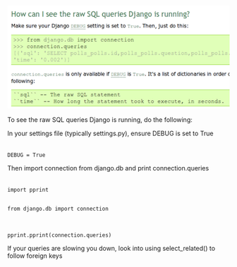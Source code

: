 <img alt="" src="/img/uploads/2011-10/how-can-i-see-the-raw-sql-queries-django-is-running.png" />

<p>To see the raw SQL queries Django is running, do the following:</p>

<p>In your settings file (typically settings.py), ensure DEBUG is set to True</p>
<code name="py">
DEBUG = True
</code>

<p>Then import connection from django.db and print connection.queries</p>
<code name="py">
import pprint

from django.db import connection


pprint.pprint(connection.queries)
</code>

<p>If your queries are slowing you down, look into using select_related() to follow foreign keys</p>